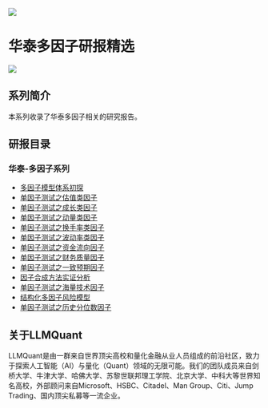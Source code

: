 ![](https://fastly.jsdelivr.net/gh/bucketio/img11@main/2024/10/21/1729466068183-23134fce-3131-4262-b18c-f378d71af4f6.gif)

# 华泰多因子研报精选

![](https://fastly.jsdelivr.net/gh/bucketio/img9@main/2024/10/20/1729465031968-b3c8959e-1d37-4b8a-91b1-b0b0dfe25143.png)

## 系列简介

本系列收录了华泰多因子相关的研究报告。

## 研报目录

### 华泰-多因子系列

- [多因子模型体系初探](https://quant-wiki.com/pdf/%E5%8D%8E%E6%B3%B0%E5%A4%9A%E5%9B%A0%E5%AD%90%E7%B3%BB%E5%88%971%EF%BC%9A%E5%A4%9A%E5%9B%A0%E5%AD%90%E6%A8%A1%E5%9E%8B%E4%BD%93%E7%B3%BB%E5%88%9D%E6%8E%A2.pdf)
- [单因子测试之估值类因子](https://quant-wiki.com/pdf/%E5%8D%8E%E6%B3%B0%E5%A4%9A%E5%9B%A0%E5%AD%90%E7%B3%BB%E5%88%972%EF%BC%9A%E5%8D%95%E5%9B%A0%E5%AD%90%E6%B5%8B%E8%AF%95%E4%B9%8B%E4%BC%B0%E5%80%BC%E7%B1%BB%E5%9B%A0%E5%AD%90.pdf)
- [单因子测试之成长类因子](https://quant-wiki.com/pdf/%E5%8D%8E%E6%B3%B0%E5%A4%9A%E5%9B%A0%E5%AD%90%E7%B3%BB%E5%88%973%EF%BC%9A%E5%8D%95%E5%9B%A0%E5%AD%90%E6%B5%8B%E8%AF%95%E4%B9%8B%E6%88%90%E9%95%BF%E7%B1%BB%E5%9B%A0%E5%AD%90.pdf)
- [单因子测试之动量类因子](https://quant-wiki.com/pdf/%E5%8D%8E%E6%B3%B0%E5%A4%9A%E5%9B%A0%E5%AD%90%E7%B3%BB%E5%88%974%EF%BC%9A%E5%8D%95%E5%9B%A0%E5%AD%90%E6%B5%8B%E8%AF%95%E4%B9%8B%E5%8A%A8%E9%87%8F%E7%B1%BB%E5%9B%A0%E5%AD%90.pdf)
- [单因子测试之换手率类因子](https://quant-wiki.com/pdf/%E5%8D%8E%E6%B3%B0%E5%A4%9A%E5%9B%A0%E5%AD%90%E7%B3%BB%E5%88%975%EF%BC%9A%E5%8D%95%E5%9B%A0%E5%AD%90%E6%B5%8B%E8%AF%95%E4%B9%8B%E6%8D%A2%E6%89%8B%E7%8E%87%E7%B1%BB%E5%9B%A0%E5%AD%90.pdf)
- [单因子测试之波动率类因子](https://quant-wiki.com/pdf/%E5%8D%8E%E6%B3%B0%E5%A4%9A%E5%9B%A0%E5%AD%90%E7%B3%BB%E5%88%976%EF%BC%9A%E5%8D%95%E5%9B%A0%E5%AD%90%E6%B5%8B%E8%AF%95%E4%B9%8B%E6%B3%A2%E5%8A%A8%E7%8E%87%E7%B1%BB%E5%9B%A0%E5%AD%90.pdf)
- [单因子测试之资金流向因子](https://quant-wiki.com/pdf/%E5%8D%8E%E6%B3%B0%E5%A4%9A%E5%9B%A0%E5%AD%90%E7%B3%BB%E5%88%977%EF%BC%9A%E5%8D%95%E5%9B%A0%E5%AD%90%E6%B5%8B%E8%AF%95%E4%B9%8B%E8%B5%84%E9%87%91%E6%B5%81%E5%90%91%E5%9B%A0%E5%AD%90.pdf)
- [单因子测试之财务质量因子](https://quant-wiki.com/pdf/%E5%8D%8E%E6%B3%B0%E5%A4%9A%E5%9B%A0%E5%AD%90%E7%B3%BB%E5%88%978%EF%BC%9A%E5%8D%95%E5%9B%A0%E5%AD%90%E6%B5%8B%E8%AF%95%E4%B9%8B%E8%B4%A2%E5%8A%A1%E8%B4%A8%E9%87%8F%E5%9B%A0%E5%AD%90.pdf)
- [单因子测试之一致预期因子](https://quant-wiki.com/pdf/%E5%8D%8E%E6%B3%B0%E5%A4%9A%E5%9B%A0%E5%AD%90%E7%B3%BB%E5%88%979%EF%BC%9A%E5%8D%95%E5%9B%A0%E5%AD%90%E6%B5%8B%E8%AF%95%E4%B9%8B%E4%B8%80%E8%87%B4%E9%A2%84%E6%9C%9F%E5%9B%A0%E5%AD%90.pdf)
- [因子合成方法实证分析](https://quant-wiki.com/pdf/%E5%8D%8E%E6%B3%B0%E5%A4%9A%E5%9B%A0%E5%AD%90%E7%B3%BB%E5%88%9710%EF%BC%9A%E5%9B%A0%E5%AD%90%E5%90%88%E6%88%90%E6%96%B9%E6%B3%95%E5%AE%9E%E8%AF%81%E5%88%86%E6%9E%90.pdf)
- [单因子测试之海量技术因子](https://quant-wiki.com/pdf/%E5%8D%8E%E6%B3%B0%E5%A4%9A%E5%9B%A0%E5%AD%90%E7%B3%BB%E5%88%9711%EF%BC%9A%E5%8D%95%E5%9B%A0%E5%AD%90%E6%B5%8B%E8%AF%95%E4%B9%8B%E6%B5%B7%E9%87%8F%E6%8A%80%E6%9C%AF%E5%9B%A0%E5%AD%90.pdf)
- [结构化多因子风险模型](https://quant-wiki.com/pdf/%E5%8D%8E%E6%B3%B0%E5%A4%9A%E5%9B%A0%E5%AD%90%E7%B3%BB%E5%88%9712%EF%BC%9A%E7%BB%93%E6%9E%84%E5%8C%96%E5%A4%9A%E5%9B%A0%E5%AD%90%E9%A3%8E%E9%99%A9%E6%A8%A1%E5%9E%8B.pdf)
- [单因子测试之历史分位数因子](https://quant-wiki.com/pdf/%E5%8D%8E%E6%B3%B0%E5%A4%9A%E5%9B%A0%E5%AD%90%E7%B3%BB%E5%88%9713%EF%BC%9A%E5%8D%95%E5%9B%A0%E5%AD%90%E6%B5%8B%E8%AF%95%E4%B9%8B%E5%8E%86%E5%8F%B2%E5%88%86%E4%BD%8D%E6%95%B0%E5%9B%A0%E5%AD%90.pdf)

## 关于LLMQuant

LLMQuant是由一群来自世界顶尖高校和量化金融从业人员组成的前沿社区，致力于探索人工智能（AI）与量化（Quant）领域的无限可能。我们的团队成员来自剑桥大学、牛津大学、哈佛大学、苏黎世联邦理工学院、北京大学、中科大等世界知名高校，外部顾问来自Microsoft、HSBC、Citadel、Man Group、Citi、Jump Trading、国内顶尖私募等一流企业。